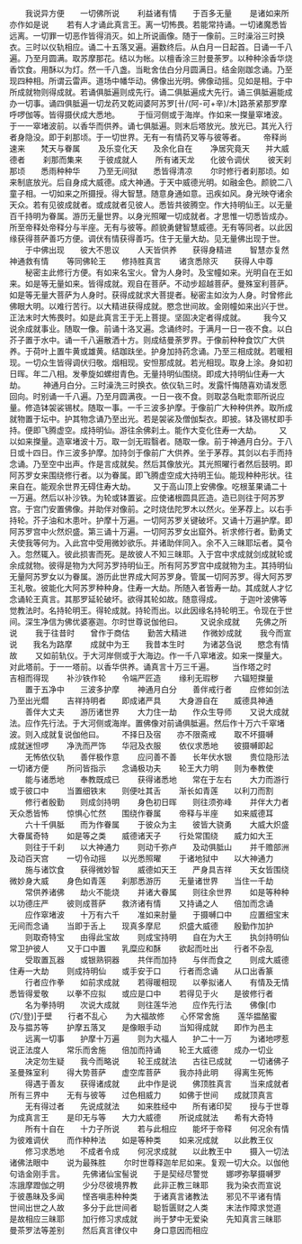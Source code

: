 <!-- { "loadSidebar": true } -->
　　我说异方便　　一切佛所说
　　利益诸有情　　于百多无量
　　是诸如来所　　亦作如是说
　　若有人才诵此真言王。离一切怖畏。若能常持诵。一切诸魔悉皆远离。一切罪一切恶作皆得消灭。如上所说画像。随于一像前。三时澡浴三时换衣。三时以仪轨相应。诵二十五落叉遍。遍数终后。从白月一日起首。日诵一千八遍。乃至月圆满。取苏摩那花。结以为帐。以檀香涂三肘曼荼罗。以种种涂香华烧香饮食。用酥以为灯。然一千八盏。当毗舍佉白分月圆满日。结金刚跏念诵。乃至现四种相。所谓云雷声。道场中幡华动。佛像出光明。佛像动摇。见如是相。于中所成就物则得成就。若诵俱胝遍则成先行。诵二俱胝遍成大先行。诵三俱胝遍能成办一切事。诵四俱胝遍一切龙药叉乾闼婆阿苏罗[卄/(阿-可+辛)/木]路荼紧那罗摩呼啰伽等。皆得摄伏成大悉地。
　　于恒河侧或于海岸。作如来一搩量窣堵波。于一一窣堵波前。以香华而供养。诵七俱胝遍。则末后塔放光。放光已。其光入行者身隐没。即于刹那顷。于一切世界。无有一有情药叉等与彼等者。
　　帝释尚速来　　梵天与眷属
　　及乐变化天　　及余化自在
　　净居究竟天　　并大威德者
　　刹那而集来　　于彼成就人
　　所有诸天龙　　化彼令调伏
　　彼天刹那顷　　悉雨种种华
　　乃至无间狱　　悉皆得清凉
　　尔时修行者刹那顷。如来制底放光。后自身成大威德。成大神通。于天中威德光明。如融金色。颜貌二八童子相。一切如来之所摄授。得大智慧。随意身通如意。迅疾如风。身光映夺诸余天众。若有见彼成就者。或成就者见彼人。悉皆共彼腾空。作大持明仙王。以无量百千持明为眷属。游历无量世界。以身光照曜一切成就者。才思惟一切悉皆成办。所至帝释处帝释分与半座。无有与彼等。颜貌勇健智慧威德。无有等同者。以此因缘获得菩萨善巧方便。调伏有情获得善巧。住于无量大劫。见无量佛出现于世。
　　于中佛出现　　彼大不思议
　　人天皆供养　　获得身精进
　　智慧亦复然　　神通救有情
　　等同佛轮王　　修持胜真言
　　诸贪悉除灭　　获得人中尊
　　秘密主此修行方便。有如来名宝火。曾为人身时。及宝幢如来。光明自在王如来。如是等无量如来。皆得成就。观自在菩萨。不动步超越菩萨。曼殊室利菩萨。如是等无量大菩萨为人身时。获得成就求大菩提者。秘密主如汝为人身。时曾修此佛眼大明。以难行苦行。以大精进获得成就。愍念世间故。金刚幢如来出兴于世。正法末时大怖畏时。如是此真言王于无上菩提。坚固决定者得成就。
　　我今又说余成就事业。随取一像。前诵十洛叉遍。念诵终时。于满月一日一夜不食。以白芥子置于水中。诵一千八遍散洒十方。则成结曼荼罗界。于像前种种食饮广大供养。于荷叶上置牛黄或雄黄。结跏趺坐。护身加持药念诵。乃至三相成就。若暖相现。一切众生皆得调伏归敬。烟相现。安怛那成就。若光相现。取身上涂。身如初日晖。年二八相。发拳旋如螺绀青色。无量持明仙围绕。即成大持明仙住寿一大劫。
　　神通月白分。三时澡洗三时换衣。依仪轨三时。发露忏悔随喜劝请发愿回向。时别诵一千八遍。乃至月圆满夜。一日一夜不食。则取苾刍毗柰耶所说应量。修造钵袈裟锡杖。随取一事。一千三波多护摩。于像前广大种种供养。取所成就物置于坛中。护其物念诵乃至出光。若是袈裟及僧伽梨衣。即披。钵及锡杖即手持。便即飞腾虚空。成持明仙。游往余佛刹土。能作大变化住寿一大劫。
　　又以如来搩量。造窣堵波十万。取一剑无瑕翳者。随取一像。前于神通月白分。于八日或十四日。作三波多护摩。加持剑于像前广大供养。坐于茅荐。其剑以右手而持念诵。乃至空中出声。作是言成就矣。然后其像放光。其光照曜行者然后鼓明。即阿苏罗女来围绕修行者。以为眷属。即飞腾虚空成大持明王仙。能现种种形状。往来自在。能观余世界无碍住寿大劫。
　　又于高山顶上安佛像。吃根茎果诵二十一万遍。然后以补沙铁。为轮或钵置娑。应使诸根圆具匠造。造已则往于阿苏罗宫。于宫门安置佛像。并助伴对像前。之时烧佉陀罗木以然火。坐茅荐上。以右手持轮。芥子油和木患叶。护摩十万遍。一切阿苏罗关键破坏。又诵十万遍护摩。即阿苏罗宫中火然炽盛。第三诵十万遍。一切阿苏罗女出窟外。祈求修行者。勤勇丈夫使我等何为。入此宫中受用微妙欲乐。并诸助伴同入。余不入三昧耶坛者。莫令入。忽然辄入。彼此损害而死。是故彼人不知三昧耶。入于宫中求成就剑成就轮或余成就物。彼得是物为大阿苏罗持明仙王。所有阿苏罗宫中成就物为主。其持明仙无量阿苏罗女以为眷属。游历此世界成大阿苏罗身。管属一切阿苏罗。得大阿苏罗王礼敬。彼能化大阿苏罗种种身。住寿一大劫。所随入者皆寿一劫。其成就人才忆念诵轮王真言。其那罗延轮破坏。欲得其轮如故。随意得成。
　　于迦叶波佛等觉教法时。名持轮明王。得轮成就。持轮而出。以此因缘名持轮明王。令现在于世间。深生净信为佛优婆塞迦。尔时世尊说伽他曰。
　　又说余成就　　先佛之所说
　　我于往昔时　　曾作于商估
　　勤苦大精进　　作微妙成就
　　我今而宣说　　我名为路摩
　　成就中为王　　我昔本生时
　　为诸苾刍说　　愍念有情故
　　又如前轨仪。于大河岸侧或于大海边。作一千八窣堵波。如来一搩量大。对此塔前。于一一塔前。以香华供养。诵真言十万三千遍。
　　当作塔之时　　吉相而得现
　　补沙铁作轮　　令端严匠造
　　缘利无瑕秽　　六辐短搩量
　　置于五净中　　三波多护摩
　　神通月白分　　善伴戒行者
　　应修如剑法　　乃至出光爓
　　吉祥持明者　　即成诸严具
　　大身游自在　　威德具神通
　　善伴大丈夫　　游历诸世界
　　大力住一劫　　作众生导师
　　又说大成就法。应作先行法。于大河侧或海岸。置佛像对前诵俱胝遍。然后作十万六千窣堵波。则入成就复说伽他曰。
　　不择日及宿　　亦不限斋戒
　　取不坏摄嚩　　成就迷怛啰
　　净洗而严饰　　华冠及衣服
　　依仪求悉地　　彼摄嚩即起
　　无怖依仪轨　　善伴极作意
　　应问善不善　　长年伏水银
　　贵位隐形法　　一切诸方便
　　所问皆指示　　念诵极功夫
　　轮王大力明　　则为奉教使
　　能与诸悉地　　奉教既成已
　　获得诸悉地　　常在于左右
　　大力而游行　　或于彼口中
　　当置细铁末　　则便吐其舌
　　渐长如青莲　　以利刀而割
　　修行者殷勤　　则成剑持明
　　身色初日晖　　则往须弥峰
　　并伴大力者　　天众悉皆怖
　　惊惧心忙然　　围绕作眷属
　　帝释与半座　　如来威德耳
　　六十千俱胝　　而为作眷属
　　于彼众为主　　彼皆大骁勇
　　大威大炽盛　　大眷属奇特
　　如是等之类　　威德诸天子
　　行处常围绕　　威力如大王
　　则往于千刹　　以大神通力
　　则动千弥卢　　及动俱胝山
　　并千赡部洲　　及动百天宫
　　一切令动摇　　以光悉照曜
　　于诸地狱中　　以大神通力
　　施与诸饮食　　获得微妙智
　　威德如天王　　严身具吉祥
　　天女皆围绕　　微妙身大威
　　身色如青莲　　刹那悉游历
　　无量诸世界　　当住一千劫
　　常供养诸佛　　劫火不能烧
　　并诸大眷属　　则往余世界
　　如是等种种　　以功德庄严
　　彼则成菩萨　　救济诸有情
　　又持诵之人　　倍加而念诵
　　应作窣堵波　　十万有六千
　　准如来肘量　　于摄嚩口中
　　应置细宝末　　无间而念诵
　　当即于舌上　　现真多摩尼
　　炽盛大威德　　殷勤作加护
　　则取奇特宝　　由得此宝故
　　则成宝持明　　自在为大王
　　执剑持明仙　　常卫护彼人
　　又于口中置　　乳糜应和酥
　　欲起而吐出　　行者不杂乱
　　受取置瓦器　　或银熟铜器
　　共伴而加持　　与伴而食之
　　则成大威德　　住寿一大劫
　　则成持明仙　　或手安于口
　　行者而念诵　　从口出香篆
　　行者应作拳　　如前求成就
　　若得暖相现　　以拳拟诸人
　　有情及无情　　悉皆得爱敬
　　以拳不应拟　　或应是口中
　　若得见于火　　是彼修行者
　　名为拳持明　　次说大成就
　　则往莲华池　　应作先行法
　　佛像[巾　　(穴/登)]于壁　　行者不乱心
　　为大福故修　　心怀常舍施
　　莲华揾酪蜜　　及与揾苏等
　　护摩五落叉　　是像眼手动
　　当知得成就　　即作为邑主
　　远离一切事　　护摩十万遍
　　则为大福人　　护二十一万
　　为诸地啰惹　　说正法度人
　　常乐而舍施　　倍加而持诵
　　轮王大威德　　成办一切业
　　决定勿生疑　　我今而略说
　　轮王成就法　　古往已成就
　　一切诸佛子　　圣曼殊室利
　　得大势菩萨　　虚空库菩萨
　　我亦持此明　　得离生死怖
　　得遇于善友　　获得诸成就
　　此中作是说　　佛顶胜真言
　　当来成就者　　所有三界中
　　无有与彼等　　过色相威力
　　如佛于世间　　成就顶真言
　　无有得过者　　先说成就法
　　如来胜经中　　所有诸印契
　　授与于世尊　　为成真言王
　　是印无与等　　大力大威德
　　所说成就法　　希有大奇特
　　所有十自在　　十力子所说
　　若与此相应　　能坏于帝释
　　何况余有情　　为彼难调伏
　　而作种种法　　如是等种类
　　如来况成就　　以此教王仪
　　修习求悉地　　不成者令成
　　何况求成就　　以此教王中
　　摄入一切法　　诸佛法眼中
　　说为最殊胜
　　尔时世尊释迦牟尼如来。复观一切大众。以伽他句诰金刚手言。
　　先佛诸仙宝髻说　　于是契经尽警觉
　　娜啰弥拏摄嚩罗　　冻誐摩蹬伽之明
　　少分尽彼境界教　　此非正教三昧耶
　　我为染衣而宣说　　于彼愚昧及多闻
　　悭吝嗔恚种种类　　于诸真言诸教法
　　邪见不平诸有情　　世间出世之人故
　　多分于此世间者　　聪哲匮财之人类
　　末法作障求觉道　　是故相应三昧耶
　　加行修习求成就　　尚于梦中无爱染
　　先知真言三昧耶　　曼茶罗法等差别
　　然后真言律仪中　　身口意因而相应
